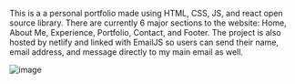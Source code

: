This is a a personal portfolio made using HTML, CSS, JS, and react open source library. There are currently 6 major sections to the website: Home, About Me, Experience, Portfolio, Contact, and Footer. The project is also hosted by netlify and linked with EmailJS so users can send their name, email address, and message directly to my main email as well.

![image](https://user-images.githubusercontent.com/118594101/226083505-72369464-9b50-4a29-8f30-ebb53fe9e200.png)
